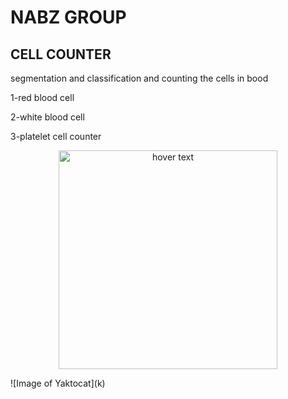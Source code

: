 # NABZ GROUP
## CELL COUNTER


segmentation and classification and counting the cells in bood

   1-red blood cell
   
   2-white blood cell
   
   3-platelet
                             cell counter
                             
<p align="center">
  <img src="F:\picture\3956.jpg" width="350" title="hover text">
  
</p>
![Image of Yaktocat](k)
